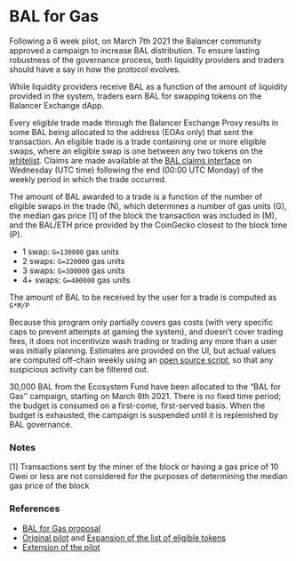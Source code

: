 # BAL for Gas

Following a 6 week pilot, on March 7th 2021 the Balancer community approved a campaign to increase BAL distribution. To ensure lasting robustness of the governance process, both liquidity providers and traders should have a say in how the protocol evolves.

While liquidity providers receive BAL as a function of the amount of liquidity provided in the system, traders earn BAL for swapping tokens on the Balancer Exchange dApp. 

Every eligible trade made through the Balancer Exchange Proxy results in some BAL being allocated to the address \(EOAs only\) that sent the transaction. An eligible trade is a trade containing one or more eligible swaps, where an eligible swap is one between any two tokens on the [whitelist](https://github.com/balancer-labs/assets/blob/master/lists/eligible.json). Claims are made available at the [BAL claims interface](https://claim.balancer.finance/) on Wednesday \(UTC time\) following the end \(00:00 UTC Monday\) of the weekly period in which the trade occurred.

The amount of BAL awarded to a trade is a function of the number of eligible swaps in the trade \(N\), which determines a number of gas units \(G\), the median gas price \[1\] of the block the transaction was included in \(M\), and the BAL/ETH price provided by the CoinGecko closest to the block time \(P\).

* 1 swap: `G=130000` gas units
* 2 swaps: `G=220000` gas units
* 3 swaps: `G=300000` gas units
* 4+ swaps: `G=400000` gas units

The amount of BAL to be received by the user for a trade is computed as `G*M/P` 

Because this program only partially covers gas costs \(with very specific caps to prevent attempts at gaming the system\), and doesn’t cover trading fees, it does not incentivize wash trading or trading any more than a user was initially planning. Estimates are provided on the UI, but actual values are computed off-chain weekly using an [open source script](https://github.com/balancer-labs/bal-mining-scripts/), so that any suspicious activity can be filtered out.

30,000 BAL from the Ecosystem Fund have been allocated to the “BAL for Gas’’ campaign, starting on March 8th 2021. There is no fixed time period; the budget is consumed on a first-come, first-served basis. When the budget is exhausted, the campaign is suspended until it is replenished by BAL governance.

### Notes

\[1\] Transactions sent by the miner of the block or having a gas price of 10 Gwei or less are not considered for the purposes of determining the median gas price of the block

### References

* [BAL for Gas proposal](https://forum.balancer.finance/t/proposal-bal-for-gas/1437)
* [Original pilot](https://forum.balancer.finance/t/proposal-balancer-exchange-gas-reimbursement/705) and [Expansion of the list of eligible tokens](https://forum.balancer.finance/t/proposal-expand-the-exchange-gas-reimbursement-to-all-whitelisted-tokens/799)
* [Extension of the pilot](https://forum.balancer.finance/t/proposal-extend-the-exchange-gas-reimbursement-program-4-weeks/1121)





